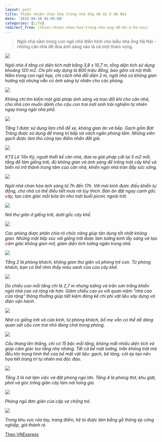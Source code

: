 ```yaml
---
layout: post
title: Thiên nhiên chan hòa trong nhà ống 40 m2 ở Hà Nội
date: '2015-04-16 01:05:00'
categories: [Life]
redirect_from: /thien-nhien-chan-hoa-trong-nha-ong-40-m2-o-ha-noi/
---
```


> Ngôi nhà nằm trong con ngõ nhỏ điển hình cho kiểu nhà ống Hà Nội - những căn nhà để đưa ánh sáng vào là cả một tham vọng.

![](http://s.f14.img.vnecdn.net/2014/07/24/a1a-1406191904_660x0.jpg)

*Ngôi nhà 4 tầng có diện tích mặt bằng 3,8 x 10,7 m, tổng diện tích sử dụng khoảng 120 m2. Chi phí xây dựng là 800 triệu đồng, bao gồm cả nội thất. Nằm trong con ngõ hẹp, chỉ cách nhà đối diện 2 m, ngôi nhà có không gian hướng nội nhưng vẫn có ánh sáng tự nhiên cho các phòng.*

![](http://s.f14.img.vnecdn.net/2014/07/24/IMG-9798-1406190888_660x0.jpg)

*Không chỉ tìm kiếm một giải pháp ánh sáng và trao đổi khí cho căn nhà, chủ nhà còn muốn dành cho cậu con trai mới sinh trải nghiệm tự nhiên ngay trong ngôi nhà phố.*

![](http://s.f16.img.vnecdn.net/2014/07/24/IMG-9783-1406190888_660x0.jpg)

*Tầng 1 được sử dụng làm chỗ để xe, không gian ăn và bếp. Gạch gốm Bát Tràng được sử dụng để trang trí bếp và vách ngăn phòng tắm. Những viên gạch được làm thủ công tạo điểm nhấn đắt giá.*

![](http://s.f14.img.vnecdn.net/2014/07/24/IMG-9665-1406190887_660x0.jpg)

*KTS Lê Tấn Kỳ, người thiết kế căn nhà, đưa ra giải pháp cắt lại 5 m2 mỗi tầng để làm giếng trời, đủ không gian và ánh sáng để trồng một cây khế và biến nó trở thành trung tâm của căn nhà, khiến ngôi nhà tràn đầy sức sống.*

![](http://s.f16.img.vnecdn.net/2014/07/24/IMG-9672-1406190887_660x0.jpg)

*Ngôi nhà chan hòa ánh sáng từ 7h đến 17h. Với mái kính được điều khiển tự động, chủ nhà có thể điều tiết mưa rơi tùy thích. Bàn ăn đặt ngay cạnh gốc cây, tạo cảm giác mỗi bữa ăn như một buổi picnic ngoài trời.*

![](http://s.f15.img.vnecdn.net/2014/07/24/IMG-9875-1406190889_660x0.jpg)

*Nơi thư giãn ở giếng trời, dưới gốc cây khế.*

![](http://s.f15.img.vnecdn.net/2014/07/24/IMG-9719-1406190888_660x0.jpg)

*Các phòng được phân chia rõ chức năng giúp tận dụng tốt nhất không gian. Những mặt tiếp xúc với giếng trời được làm tường kính lấy sáng và tạo cảm giác không gian mở, giảm diện tích tường ngăn trong nhà.*

![](http://s.f15.img.vnecdn.net/2014/07/28/phong-kach-1406542114_660x0.jpg)

*Tầng 2 là phòng khách, không gian thư giãn và phòng trẻ con. Từ phòng khách, bạn có thể nhìn thấy màu xanh của của cây khế.*

![](http://s.f16.img.vnecdn.net/2014/07/24/IMG-9824-1406190889_660x0.jpg)

*Dù chiều cao mỗi tầng chỉ là 2,7 m nhưng tường và trần sơn trắng khiến ngôi nhà cao và rộng rãi hơn. Giảm chiều cao so với quan niệm "nhà cao cửa rộng" thông thường giúp tiết kiệm đáng kể chi phí vật liệu xây dựng và điện vận hành.*

![](http://s.f15.img.vnecdn.net/2014/07/28/phong-cua-be-1406541859_660x0.jpg)

*Nhờ có giếng trời và cửa kính, từ phòng khách, bố mẹ vẫn có thể dễ dàng quan sát cậu con trai nhỏ đang chơi trong phòng.*

![](http://s.f14.img.vnecdn.net/2014/07/24/IMG-9833-1406190889_660x0.jpg)

*Cầu thang lên thẳng, chỉ có 15 bậc mỗi tầng, không mất nhiều diện tích và giúp cảm giác leo tầng nhẹ nhàng. Tất cả bề mặt tường, trần không trát mà đều tôn trọng hình thể của bề mặt vật liệu: gạch, bê tông, cót ép tạo nên họa tiết trang trí tự nhiên mà độc đáo.*

![](http://s.f15.img.vnecdn.net/2014/07/24/IMG-9743-1406190888_660x0.jpg)

*Tầng 3 là nơi làm việc và đặt phòng ngủ lớn. Tầng 4 là phòng thờ, khu giặt, phơi và góc trồng giàn cây làm nơi hóng gió.*

![](http://s.f14.img.vnecdn.net/2014/07/28/phong-ngu-1406542446_660x0.jpg)

*Phòng ngủ đơn giản của cặp vợ chồng trẻ.*

![](http://s.f15.img.vnecdn.net/2014/07/28/TRANGIDEM-TANG3-1406542446_660x0.jpg)

*Trong khu vực rửa tay, trang điểm, hệ tủ được làm bằng gỗ thông ép công nghiệp, giá thành rẻ.*

[Theo VNExpress](http://doisong.vnexpress.net/photo/khong-gian-song/thien-nhien-chan-hoa-trong-nha-ong-40-m2-o-ha-noi-3022144.html)